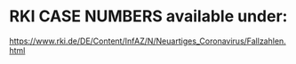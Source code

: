 # RKI CASE NUMBERS available under:

https://www.rki.de/DE/Content/InfAZ/N/Neuartiges_Coronavirus/Fallzahlen.html 

